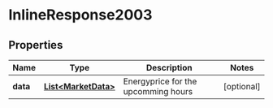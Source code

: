 

# InlineResponse2003


## Properties

Name | Type | Description | Notes
------------ | ------------- | ------------- | -------------
**data** | [**List&lt;MarketData&gt;**](MarketData.md) | Energyprice for the upcomming hours |  [optional]



